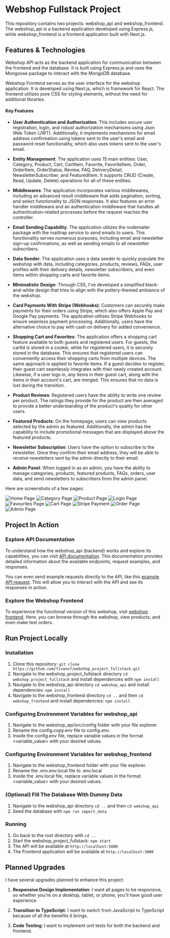 # Webshop Fullstack Project

This repository contains two projects: webshop_api and webshop_frontend. The webshop_api is a backend application developed using Express.js, while webshop_frontend is a frontend application built with Next.js.

## Features & Technologies

Webshop API acts as the backend application for communication between the frontend and the database. It is built using Express.js and uses the Mongoose package to interact with the MongoDB database.

Webshop Frontend serves as the user interface for the webshop application. It is developed using Next.js, which is framework for React. The frontend utilizes pure CSS for styling elements, without the need for additional libraries.

#### Key Features

- **User Authentication and Authorization**: This includes secure user registration, login, and robust authorization mechanisms using Json Web Token (JWT). Additionally, it implements mechanisms for email address confirmation using tokens sent to the user's email and password reset functionality, which also uses tokens sent to the user's email.

- **Entity Management**: The application uses 15 main entities: User, Category, Product, Cart, CartItem, Favorite, FavoriteItem, Order, OrderItem, OrderStatus, Review, FAQ, DeliveryDetail, NewsletterSubscriber, and FeaturedItem. It supports CRUD (Create, Read, Update, Delete) operations for all of these entities.

- **Middlewares**: The application incorporates various middlewares, including an advanced result middleware that adds pagination, sorting, and select functionality to JSON responses. It also features an error handler middleware and an authentication middleware that handles all authentication-related processes before the request reaches the controller.

- **Email Sending Capability**: The application utilizes the nodemailer package with the mailtrap service to send emails to users. This functionality serves numerous purposes, including email and newsletter sign-up confirmations, as well as sending emails to all newsletter subscribers.

- **Data Seeder**: The application uses a data seeder to quickly populate the webshop with data, including categories, products, reviews, FAQs, user profiles with their delivery details, newsletter subscribers, and even items within shopping carts and favorite items.

- **Minimalistic Design**: Through CSS, I've developed a simplified black-and-white design that tries to align with the pottery-themed ambiance of the webshop.

- **Card Payments With Stripe (Webhooks)**: Customers can securely make payments for their orders using Stripe, which also offers Apple Pay and Google Pay payments. The application utilizes Stripe Webhooks to ensure seamless payment processing. Additionally, users have the alternative choice to pay with cash on delivery for added convenience.

- **Shopping Cart and Favorites**: The application offers a shopping cart feature available to both guests and registered users. For guests, the cartId is stored in a cookie, while for registered users, it is securely stored in the database. This ensures that registered users can conveniently access their shopping carts from multiple devices. The same approach is applied to favorite items. If a guest decides to register, their guest cart seamlessly integrates with their newly created account. Likewise, if a user logs in, any items in their guest cart, along with the items in their account's cart, are merged. This ensures that no data is lost during the transition.

- **Product Reviews**: Registered users have the ability to write one review per product. The ratings they provide for the product are then averaged to provide a better understanding of the product's quality for other users.

- **Featured Products**: On the homepage, users can view products selected by the admin as featured. Additionally, the admin has the capability to include promotional messages that are displayed above the featured products.

- **Newsletter Subscription**: Users have the option to subscribe to the newsletter. Once they confirm their email address, they will be able to receive newsletters sent by the admin directly to their email.

- **Admin Panel**: When logged in as an admin, you have the ability to manage categories, products, featured products, FAQs, orders, user data, and send newsletters to subscribers from the admin panel.

Here are screenshots of a few pages:

![Home Page](https://github.com/fivano7/webshop_project_fullstack/assets/47385995/d14902f1-bcb6-4a76-87d8-74735ef32289)
![Category Page](https://github.com/fivano7/webshop_project_fullstack/assets/47385995/237522c8-8fe2-4e99-a5f8-018828b0f762)
![Product Page](https://github.com/fivano7/webshop_project_fullstack/assets/47385995/32c567e9-7630-4113-96c2-ae07a08e7dd4)
![Login Page](https://github.com/fivano7/webshop_project_fullstack/assets/47385995/20992c31-db8f-4da7-a2c9-ade7c57b31ff)
![Favourites Page](https://github.com/fivano7/webshop_project_fullstack/assets/47385995/b51bce6a-592e-4720-92b3-cd45151143aa)
![Cart Page](https://github.com/fivano7/webshop_project_fullstack/assets/47385995/26497252-6163-4233-b12e-472a3c1f921a)
![Stripe Payment](https://github.com/fivano7/webshop_project_fullstack/assets/47385995/8a1e7858-6dd7-4654-9d55-b146387b967a)
![Order Page](https://github.com/fivano7/webshop_project_fullstack/assets/47385995/70e32166-993c-42cc-b0bc-4dd056bc9161)
![Admin Page](https://github.com/fivano7/webshop_project_fullstack/assets/47385995/b8147b66-caa2-4769-838b-9696b4d09d39)

## Project In Action
### Explore API Documentation

To understand how the webshop_api (backend) works and explore its capabilities, you can visit [API documentation](https://documenter.getpostman.com/view/16148599/2s9YCBupYp). This documentation provides detailed information about the available endpoints, request examples, and responses.

You can even send example requests directly to the API, like this [example API request](https://webshop-api-rust.vercel.app/api/v1/products). This will allow you to interact with the API and see its responses in action.

### Explore the Webshop Frontend

To experience the functional version of this webshop, visit [webshop frontend](https://webshop-frontend-five.vercel.app). Here, you can browse through the webshop, view products, and even make test orders.

## Run Project Locally
### Installation

1. Clone this repository: `git clone https://github.com/fivano7/webshop_project_fullstack.git`
2. Navigate to the webshop_project_fullstack directory `cd webshop_project_fullstack` and install dependencies with `npm install`
3. Navigate to the webshop_api directory `cd webshop_api` and install dependencies: `npm install`
4. Navigate to the webshop_frontend directory `cd ..` and then `cd webshop_frontend` and install dependencies: `npm install`

### Configuring Environment Variables for webshop_api

1. Navigate to the webshop_api/src/config folder with your file explorer.
2. Rename the config.copy.env file to config.env.
3. Inside the config.env file, replace variable values in the format <variable_value> with your desired values.

### Configuring Environment Variables for webshop_frontend

1. Navigate to the webshop_frontend folder with your file explorer.
2. Rename the .env.env.local file to .env.local
3. Inside the .env.local file, replace variable values in the format <variable_value> with your desired values.

### (Optional) Fill The Database With Dummy Data
1. Navigate to the webshop_api directory `cd ..` and then `cd webshop_api`
2. Seed the database with `npm run import_data`

### Running
1. Go back to the root directory with `cd ..`
2. Start the webshop_project_fullstack: `npm start`
3. The API will be available at `http://localhost:5000`
4. The Frontend application will be available at `http://localhost:3000`

## Planned Upgrades

I have several upgrades planned to enhance this project:

1. **Responsive Design Implementation**: I want all pages to be responsive, so whether you're on a desktop, tablet, or phone, you'll have good user experience.

2. **Transition to TypeScript**: I want to switch from JavaScript to TypeScript because of all the benefits it brings.

3. **Code Testing**: I want to implement unit tests for both the backend and frontend.
